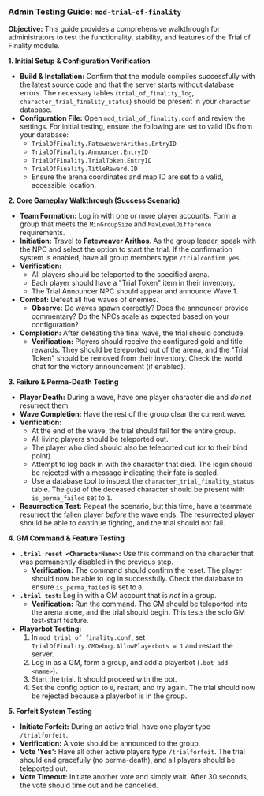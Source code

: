 ### Admin Testing Guide: `mod-trial-of-finality`

**Objective:** This guide provides a comprehensive walkthrough for administrators to test the functionality, stability, and features of the Trial of Finality module.

**1. Initial Setup & Configuration Verification**

*   **Build & Installation:** Confirm that the module compiles successfully with the latest source code and that the server starts without database errors. The necessary tables (`trial_of_finality_log`, `character_trial_finality_status`) should be present in your `character` database.
*   **Configuration File:** Open `mod_trial_of_finality.conf` and review the settings. For initial testing, ensure the following are set to valid IDs from your database:
    *   `TrialOfFinality.FateweaverArithos.EntryID`
    *   `TrialOfFinality.Announcer.EntryID`
    *   `TrialOfFinality.TrialToken.EntryID`
    *   `TrialOfFinality.TitleReward.ID`
    *   Ensure the arena coordinates and map ID are set to a valid, accessible location.

**2. Core Gameplay Walkthrough (Success Scenario)**

*   **Team Formation:** Log in with one or more player accounts. Form a group that meets the `MinGroupSize` and `MaxLevelDifference` requirements.
*   **Initiation:** Travel to **Fateweaver Arithos**. As the group leader, speak with the NPC and select the option to start the trial. If the confirmation system is enabled, have all group members type `/trialconfirm yes`.
*   **Verification:**
    *   All players should be teleported to the specified arena.
    *   Each player should have a "Trial Token" item in their inventory.
    *   The Trial Announcer NPC should appear and announce Wave 1.
*   **Combat:** Defeat all five waves of enemies.
    *   **Observe:** Do waves spawn correctly? Does the announcer provide commentary? Do the NPCs scale as expected based on your configuration?
*   **Completion:** After defeating the final wave, the trial should conclude.
    *   **Verification:** Players should receive the configured gold and title rewards. They should be teleported out of the arena, and the "Trial Token" should be removed from their inventory. Check the world chat for the victory announcement (if enabled).

**3. Failure & Perma-Death Testing**

*   **Player Death:** During a wave, have one player character die and *do not* resurrect them.
*   **Wave Completion:** Have the rest of the group clear the current wave.
*   **Verification:**
    *   At the end of the wave, the trial should fail for the entire group.
    *   All living players should be teleported out.
    *   The player who died should also be teleported out (or to their bind point).
    *   Attempt to log back in with the character that died. The login should be rejected with a message indicating their fate is sealed.
    *   Use a database tool to inspect the `character_trial_finality_status` table. The `guid` of the deceased character should be present with `is_perma_failed` set to `1`.
*   **Resurrection Test:** Repeat the scenario, but this time, have a teammate resurrect the fallen player *before* the wave ends. The resurrected player should be able to continue fighting, and the trial should not fail.

**4. GM Command & Feature Testing**

*   **`.trial reset <CharacterName>`:** Use this command on the character that was permanently disabled in the previous step.
    *   **Verification:** The command should confirm the reset. The player should now be able to log in successfully. Check the database to ensure `is_perma_failed` is set to `0`.
*   **`.trial test`:** Log in with a GM account that is *not* in a group.
    *   **Verification:** Run the command. The GM should be teleported into the arena alone, and the trial should begin. This tests the solo GM test-start feature.
*   **Playerbot Testing:**
    1.  In `mod_trial_of_finality.conf`, set `TrialOfFinality.GMDebug.AllowPlayerbots = 1` and restart the server.
    2.  Log in as a GM, form a group, and add a playerbot (`.bot add <name>`).
    3.  Start the trial. It should proceed with the bot.
    4.  Set the config option to `0`, restart, and try again. The trial should now be rejected because a playerbot is in the group.

**5. Forfeit System Testing**

*   **Initiate Forfeit:** During an active trial, have one player type `/trialforfeit`.
*   **Verification:** A vote should be announced to the group.
*   **Vote 'Yes':** Have all other active players type `/trialforfeit`. The trial should end gracefully (no perma-death), and all players should be teleported out.
*   **Vote Timeout:** Initiate another vote and simply wait. After 30 seconds, the vote should time out and be cancelled.